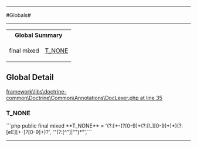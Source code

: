 - - -

#Globals#

- - -

<table id="summary_global" class="title">
<tr><th colspan="2" class="title">Global Summary</th></tr>
<tr>
<td>final  mixed</td>
<td class="description"><p class="name"><a href="#T_NONE">T_NONE</a></p></td>
</tr>
</table>

<h2 id="detail_global">Global Detail</h2>

<a href="https://github.com/JeyDotC/Hirudo/blob/master/framework/libs/doctrine-common/Doctrine/Common/Annotations/DocLexer.php#L35" >framework\libs\doctrine-common\Doctrine\Common\Annotations\DocLexer.php at line 35</a>

<h3 id="T_NONE">T_NONE</h3>
```php
public final  mixed **T_NONE** = '(?:[+-]?[0-9]+(?:[\.][0-9]+)*)(?:[eE][+-]?[0-9]+)?',
            '&quot;(?:[^&quot;]|&quot;&quot;)*&quot;',```
<div class="details">
</div>

- - -

